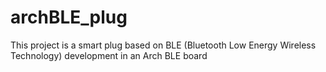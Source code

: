 # archBLE_plug
This project is a smart plug based on BLE (Bluetooth Low Energy Wireless Technology) development in an Arch BLE board
